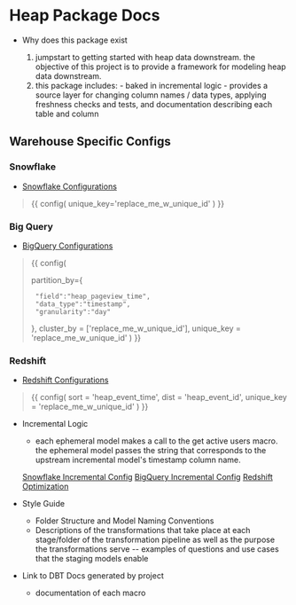 
# **Heap Package Docs**

- Why does this package exist

    1. jumpstart to getting started with heap data downstream. the objective of this project is to provide a framework for modeling heap data downstream. 
    2. this package includes: 
      - baked in incremental logic 
      - provides a source layer for changing column names / data types, applying freshness checks and tests, and documentation describing each table and column


## **Warehouse Specific Configs**

### **Snowflake** 

- [Snowflake Configurations](https://docs.getdbt.com/reference/resource-configs/snowflake-configs)

> {{
>    config(
>       unique_key='replace_me_w_unique_id'
>  )
> }}

### **Big Query** 

- [BigQuery Configurations](https://docs.getdbt.com/reference/resource-configs/bigquery-configs)

> {{ config(
>
>   partition_by={
>
>      "field":"heap_pageview_time",
>      "data_type":"timestamp",
>      "granularity":"day"
>    },
>      cluster_by = ['replace_me_w_unique_id'], 
>      unique_key = 'replace_me_w_unique_id'
>   ) 
> }}

### **Redshift** 

- [Redshift Configurations](https://docs.getdbt.com/reference/resource-configs/redshift-configs)

> {{
>    config(
>        sort = 'heap_event_time',
>        dist = 'heap_event_id',
>        unique_key = 'replace_me_w_unique_id'
>    )
> }}

- Incremental Logic
    - each ephemeral model makes a call to the get active users macro. the ephemeral model passes the string that corresponds to the upstream incremental model's timestamp column name.

    [Snowflake Incremental Config](https://docs.getdbt.com/reference/resource-configs/snowflake-configs#merge-behavior-incremental-models)
    [BigQuery Incremental Config](https://docs.getdbt.com/reference/resource-configs/bigquery-configs#merge-behavior-incremental-models)
    [Redshift Optimization](https://docs.getdbt.com/reference/resource-configs/redshift-configs#performance-optimizations)


- Style Guide
    - Folder Structure and Model Naming Conventions
    - Descriptions of the transformations that take place at each stage/folder of the transformation pipeline as well as the purpose the transformations serve
      -- examples of questions and use cases that the staging models enable 


- Link to DBT Docs generated by project
  - documentation of each macro 

